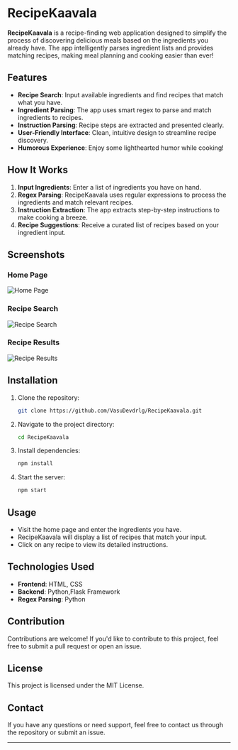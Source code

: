# RecipeKaavala

**RecipeKaavala** is a recipe-finding web application designed to simplify the process of discovering delicious meals based on the ingredients you already have. The app intelligently parses ingredient lists and provides matching recipes, making meal planning and cooking easier than ever!

## Features

- **Recipe Search**: Input available ingredients and find recipes that match what you have.
- **Ingredient Parsing**: The app uses smart regex to parse and match ingredients to recipes.
- **Instruction Parsing**: Recipe steps are extracted and presented clearly.
- **User-Friendly Interface**: Clean, intuitive design to streamline recipe discovery.
- **Humorous Experience**: Enjoy some lighthearted humor while cooking!

## How It Works

1. **Input Ingredients**: Enter a list of ingredients you have on hand.
2. **Regex Parsing**: RecipeKaavala uses regular expressions to process the ingredients and match relevant recipes.
3. **Instruction Extraction**: The app extracts step-by-step instructions to make cooking a breeze.
4. **Recipe Suggestions**: Receive a curated list of recipes based on your ingredient input.

## Screenshots

### Home Page
![Home Page](https://envs.sh/w6T.jpg)

### Recipe Search
![Recipe Search](path_to_screenshot2.png)

### Recipe Results
![Recipe Results](path_to_screenshot3.png)

## Installation

1. Clone the repository:
    ```bash
    git clone https://github.com/VasuDevdrlg/RecipeKaavala.git
    ```
2. Navigate to the project directory:
    ```bash
    cd RecipeKaavala
    ```
3. Install dependencies:
    ```bash
    npm install
    ```
4. Start the server:
    ```bash
    npm start
    ```

## Usage

- Visit the home page and enter the ingredients you have.
- RecipeKaavala will display a list of recipes that match your input.
- Click on any recipe to view its detailed instructions.

## Technologies Used

- **Frontend**: HTML, CSS
- **Backend**: Python,Flask Framework
- **Regex Parsing**: Python

## Contribution

Contributions are welcome! If you'd like to contribute to this project, feel free to submit a pull request or open an issue.

## License

This project is licensed under the MIT License.

## Contact

If you have any questions or need support, feel free to contact us through the repository or submit an issue.

---

